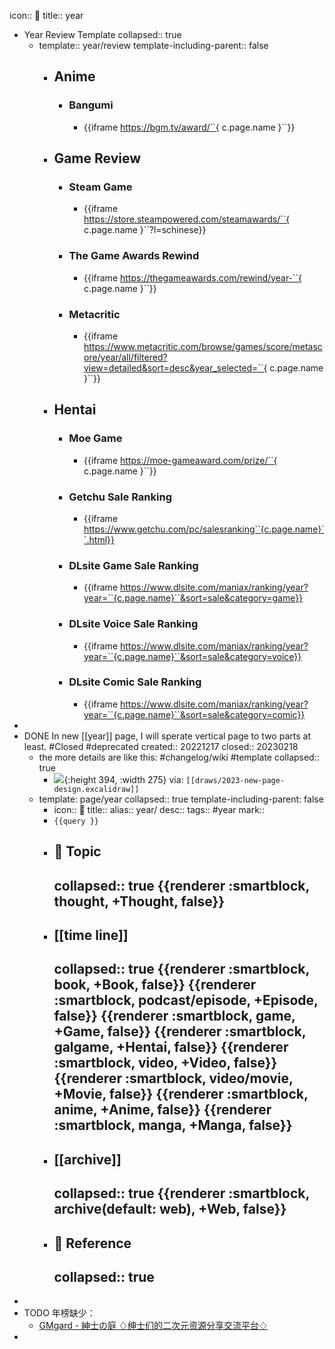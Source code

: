icon:: 📅
title:: year
  - Year Review Template
    collapsed:: true
    - template:: year/review
      template-including-parent:: false
      - ## Anime
        - ### Bangumi
          - {{iframe https://bgm.tv/award/``{ c.page.name }``}}
      - ## Game Review
        - ### Steam Game
          - {{iframe https://store.steampowered.com/steamawards/``{ c.page.name }``?l=schinese}}
        - ### The Game Awards Rewind
          - {{iframe https://thegameawards.com/rewind/year-``{ c.page.name }``}}
        - ### Metacritic
          - {{iframe https://www.metacritic.com/browse/games/score/metascore/year/all/filtered?view=detailed&sort=desc&year_selected=``{ c.page.name }``}}
      - ## Hentai
        - ### Moe Game
          - {{iframe https://moe-gameaward.com/prize/``{ c.page.name }``}}
        - ### Getchu Sale Ranking
          - {{iframe https://www.getchu.com/pc/salesranking``{c.page.name}``.html}}
        - ### DLsite Game Sale Ranking
          - {{iframe https://www.dlsite.com/maniax/ranking/year?year=``{c.page.name}``&sort=sale&category=game}}
        - ### DLsite Voice Sale Ranking
          - {{iframe https://www.dlsite.com/maniax/ranking/year?year=``{c.page.name}``&sort=sale&category=voice}}
        - ### DLsite Comic Sale Ranking
          - {{iframe https://www.dlsite.com/maniax/ranking/year?year=``{c.page.name}``&sort=sale&category=comic}}
  -
  - DONE In new [[year]] page, I will sperate vertical page to two parts at least. #Closed #deprecated
    created:: 20221217
    closed:: 20230218
    - the more details are like this: #changelog/wiki #template
      collapsed:: true
      - ![](../assets/works/2023-new-page-design.png){:height 394, :width 275}
        via: `[[draws/2023-new-page-design.excalidraw]]`
    - template: page/year
      collapsed:: true
      template-including-parent: false
      - icon:: 📅
        title::
        alias:: year/
        desc::
        tags:: #year
        mark::
      - `{{query }}`
      - ## 💬 Topic
        collapsed:: true
        {{renderer :smartblock, thought, +Thought, false}}
        -
      - ## [[time line]]
        collapsed:: true
        {{renderer :smartblock, book, +Book, false}} {{renderer :smartblock, podcast/episode, +Episode, false}} {{renderer :smartblock, game, +Game, false}} {{renderer :smartblock, galgame, +Hentai, false}} {{renderer :smartblock, video, +Video, false}} {{renderer :smartblock, video/movie, +Movie, false}} {{renderer :smartblock, anime, +Anime, false}} {{renderer :smartblock, manga, +Manga, false}}
        -
      - ## [[archive]]
        collapsed:: true
        {{renderer :smartblock, archive(default: web), +Web, false}}
        -
      - ## 📃 Reference
        collapsed:: true
        -
-
- TODO 年榜缺少：
  - [GMgard - 紳士の庭 ♢绅士们的二次元资源分享交流平台♢](https://gmgard.com/)
-